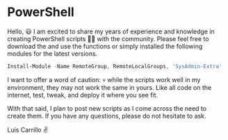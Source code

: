 # PowerShell

Hello, :smiley: I am excited to share my years of experience and knowledge in creating PowerShell scripts :man_technologist: with the community. Please feel free to download the and use the functions or simply installed the following modules for the latest versions.

```powershell
Install-Module -Name RemoteGroup, RemoteLocalGroups, 'SysAdmin-Extra'
```
I want to offer a word of caution: :skull: while the scripts work well in my environment, they may not work the same in yours. Like all code on the internet, test, tweak, and deploy it where you see fit.

With that said, I plan to post new scripts as I come across the need to create them. If you have any questions, please do not hesitate to ask.


Luis Carrillo :v:
